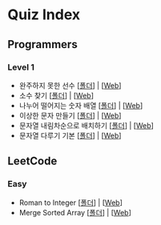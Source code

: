 # Quiz Index

   ## Programmers
   
   ### Level 1
   - 완주하지 못한 선수 [[폴더](1_Programmers/Quiz1)] | [[Web](https://programmers.co.kr/learn/courses/30/lessons/42576)]
   - 소수 찾기 [[폴더](1_Programmers/Quiz2)] | [[Web](https://programmers.co.kr/learn/courses/30/lessons/12921)]
   - 나누어 떨어지는 숫자 배열 [[폴더](1_Programmers/Quiz3)] | [[Web](https://programmers.co.kr/learn/courses/30/lessons/12910)]
   - 이상한 문자 만들기 [[폴더](1_Programmers/Quiz4)] | [[Web](https://programmers.co.kr/learn/courses/30/lessons/12930)]
   - 문자열 내림차순으로 배치하기 [[폴더](1_Programmers/Quiz5)] | [[Web](https://programmers.co.kr/learn/courses/30/lessons/12917)]
   - 문자열 다루기 기본 [[폴더](1_Programmers/Quiz7)] | [[Web](https://programmers.co.kr/learn/courses/30/lessons/12918)]


   ## LeetCode
   
   ### Easy 
   - Roman to Integer [[폴더](2_LeetCode/Quiz1)] | [[Web](https://leetcode.com/problems/roman-to-integer/)]
   - Merge Sorted Array [[폴더](2_LeetCode/Quiz2)] | [[Web](https://leetcode.com/problems/merge-sorted-array/)]
